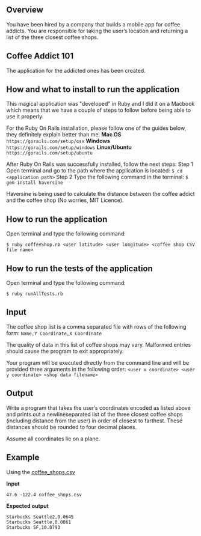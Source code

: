 ## Overview

You have been hired by a company that builds a mobile app for coffee addicts.  You are 
responsible for taking the user’s location and returning a list of the three closest coffee shops.

## Coffee Addict 101

The application for the addicted ones has been created.

## How and what to install to run the application

This magical application was "developed" in Ruby and I did it on a Macbook which means that we have a couple of steps
to follow before being able to use it properly.

For the Ruby On Rails installation, please follow one of the guides below, they definitely explain better than me:
__Mac OS__
`https://gorails.com/setup/osx`
__Windows__
`https://gorails.com/setup/windows`
__Linux/Ubuntu__
`https://gorails.com/setup/ubuntu`

After Ruby On Rails was successfully installed, follow the next steps:
Step 1
Open terminal and go to the path where the application is located:
`$ cd <application path>`
Step 2
Type the following command in the terminal:
`$ gem install haversine`

Haversine is being used to calculate the distance between the coffee addict and the coffee shop (No worries, MIT Licence).

## How to run the application

Open terminal and type the following command:

`$ ruby coffeeShop.rb <user latitude> <user longitude> <coffee shop CSV file name>`

## How to run the tests of the application

Open terminal and type the following command:

`$ ruby runAllTests.rb`

## Input

The coffee shop list is a comma separated file with rows of the following form:
`Name,Y Coordinate,X Coordinate`

The quality of data in this list of coffee shops may vary.  Malformed entries should cause the 
program to exit appropriately. 

Your program will be executed directly from the command line and will be provided three 
arguments in the following order:
`<user x coordinate> <user y coordinate> <shop data filename>`

## Output

Write a program that takes the user’s coordinates encoded as listed above and prints out a 
newline­separated list of the three closest coffee shops (including distance from the user) in 
order of closest to farthest.  These distances should be rounded to four decimal places. 

Assume all coordinates lie on a plane.

## Example

Using the [coffee_shops.csv](coffee_shops.csv)

__Input__

`47.6 -122.4 coffee_shops.csv`

__Expected output__

```
Starbucks Seattle2,0.0645
Starbucks Seattle,0.0861
Starbucks SF,10.0793
```
